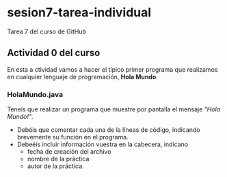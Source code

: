 # sesion7-tarea-individual
Tarea 7 del curso de GitHub
## Actividad 0 del curso
En esta a ctividad vamos a hacer el típico primer programa que realizamos en cualquier lenguaje de programación, **Hola Mundo**.
### HolaMundo.java
Teneís que realizar un programa que muestre por pantalla el mensaje *"Hola Mundo!"*.
- Debéis que comentar cada una de la líneas de código, indicando brevemente su función en el programa.
- Debeéis incluir información vuestra en la cabecera, indicano
  - fecha de creación del archivo
  - nombre de la práctica
  - autor de la práctica.

  
